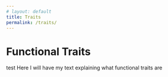 ```yaml
---
# layout: default
title: Traits
permalink: /traits/
---
```

# **Functional Traits**

test 
Here I will have my text explaining what functional traits are
